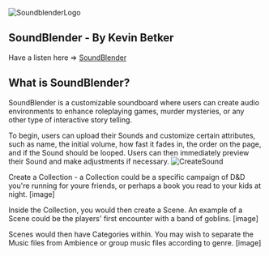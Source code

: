 ![SoundblenderLogo](http://kevinbetker.com/App_Academy/soundblender/githubStuffs/animatedLogoGithub2.gif)

## SoundBlender - By Kevin Betker
Have a listen here => [SoundBlender](https://soundblender.herokuapp.com/)

## What is SoundBlender?
SoundBlender is a customizable soundboard where users can create audio environments to enhance roleplaying games, murder mysteries, or any other type of interactive story telling.

To begin, users can upload their Sounds and customize certain attributes, such as name, the initial volume, how fast it fades in, the order on the page, and if the Sound should be looped.  Users can then immediately preview their Sound and make adjustments if necessary.
![CreateSound](http://kevinbetker.com/App_Academy/soundblender/githubStuffs/createSound.gif)


Create a Collection - a Collection could be a specific campaign of D&D you're running for youre friends, or perhaps a book you read to your kids at night.
[image]

Inside the Collection, you would then create a Scene. An example of a Scene could be the players' first encounter with a band of goblins.
[image]

Scenes would then have Categories within. You may wish to separate the Music files from Ambience or group music files according to genre.
[image]






